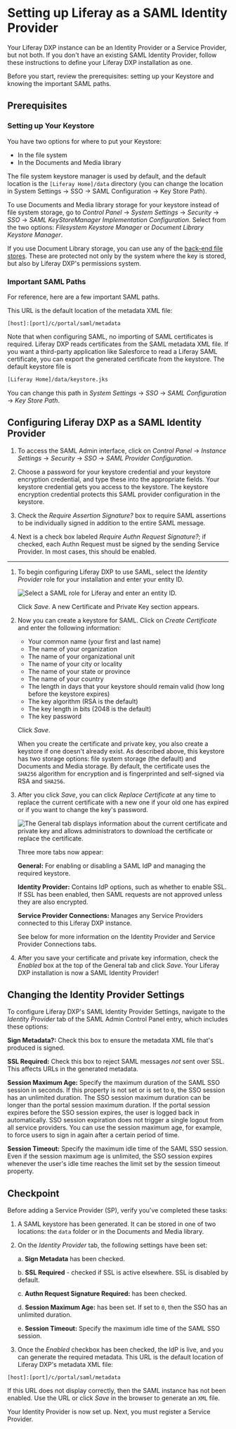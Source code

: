# Setting up Liferay as a SAML Identity Provider

Your Liferay DXP instance can be an Identity Provider or a Service Provider, but not both. If you don't have an existing SAML Identity Provider, follow these instructions to define your Liferay DXP installation as one.

Before you start, review the prerequisites: setting up your Keystore and knowing the important SAML paths.

## Prerequisites

### Setting up Your Keystore

You have two options for where to put your Keystore:

* In the file system
* In the Documents and Media library

The file system keystore manager is used by default, and the default location is the `[Liferay Home]/data` directory (you can change the location in System Settings &rarr; SSO &rarr; SAML Configuration &rarr; Key Store Path).

To use Documents and Media library storage for your keystore instead of file system storage, go to *Control Panel* &rarr; *System Settings* &rarr; *Security* &rarr; *SSO* &rarr; *SAML KeyStoreManager Implementation Configuration*. Select from the two options: *Filesystem Keystore Manager* or *Document Library Keystore Manager*.

If you use Document Library storage, you can use any of the [back-end file stores](../../../../system-administration/file-storage/configuring-file-storage.md). These are protected not only by the system where the key is stored, but also by Liferay DXP's permissions system.

### Important SAML Paths

For reference, here are a few important SAML paths.

This URL is the default location of the metadata XML file:

```
[host]:[port]/c/portal/saml/metadata
```

Note that when configuring SAML, no importing of SAML certificates is required. Liferay DXP reads certificates from the SAML metadata XML file. If you want a third-party application like Salesforce to read a Liferay SAML certificate, you can export the generated certificate from the keystore. The default keystore file is

```bash
[Liferay Home]/data/keystore.jks
```

You can change this path in _System Settings_ &rarr; _SSO_ &rarr; _SAML Configuration_ &rarr; _Key Store Path_.

## Configuring Liferay DXP as a SAML Identity Provider

1. To access the SAML Admin interface, click on *Control Panel* &rarr; *Instance Settings* &rarr; *Security* &rarr; *SSO* &rarr; *SAML Provider Configuration*.

1. Choose a password for your keystore credential and your keystore encryption credential, and type these into the appropriate fields. Your keystore credential gets you access to the keystore. The keystore encryption credential protects this SAML provider configuration in the keystore. 

1. Check the _Require Assertion Signature?_ box to require SAML assertions to be individually signed in addition to the entire SAML message.

1. Next is a check box labeled _Require Authn Request Signature?_; if checked, each Authn Request must be signed by the sending Service Provider. In most cases, this should be enabled.

---

1. To begin configuring Liferay DXP to use SAML, select the _Identity Provider_ role for your installation and enter your entity ID.

    ![Select a SAML role for Liferay and enter an entity ID.](./images/saml-initial-config.png)

    Click *Save*. A new Certificate and Private Key section appears.

1. Now you can create a keystore for SAML. Click on *Create Certificate* and enter the following information:

    * Your common name (your first and last name)
    * The name of your organization
    * The name of your organizational unit
    * The name of your city or locality
    * The name of your state or province
    * The name of your country
    * The length in days that your keystore should remain valid (how long before the keystore expires)
    * The key algorithm (RSA is the default)
    * The key length in bits (2048 is the default)
    * The key password

    Click *Save*.

    When you create the certificate and private key, you also create a keystore if one doesn't already exist. As described above, this keystore has two storage options: file system storage (the default) and Documents and Media storage. By default, the certificate uses the `SHA256` algorithm for encryption and is fingerprinted and self-signed via RSA and `SHA256`.

1. After you click *Save*, you can click *Replace Certificate* at any time to replace the current certificate with a new one if your old one has expired or if you want to change the key's password.

    ![The General tab displays information about the current certificate and private key and allows administrators to download the certificate or replace the certificate.](./images/saml-keystore-info.png)

    Three more tabs now appear:

    **General:** For enabling or disabling a SAML IdP and managing the required keystore.

    **Identity Provider:** Contains IdP options, such as whether to enable SSL. If SSL has been enabled, then SAML requests are not approved unless they are also encrypted.

    **Service Provider Connections:** Manages any Service Providers connected to this Liferay DXP instance.

    See below for more information on the Identity Provider and Service Provider Connections tabs.

1. After you save your certificate and private key information, check the *Enabled* box at the top of the General tab and click *Save*. Your Liferay DXP installation is now a SAML Identity Provider!

## Changing the Identity Provider Settings

To configure Liferay DXP's SAML Identity Provider Settings, navigate to the *Identity Provider* tab of the SAML Admin Control Panel entry, which includes these options:

**Sign Metadata?:** Check this box to ensure the metadata XML file that's produced is signed.

**SSL Required:** Check this box to reject SAML messages *not* sent over SSL. This affects URLs in the generated metadata.


**Session Maximum Age:** Specify the maximum duration of the SAML SSO session in seconds. If this property is not set or is set to `0`, the SSO session has an unlimited duration. The SSO session maximum duration can be longer than the portal session maximum duration. If the portal session expires before the SSO session expires, the user is logged back in automatically. SSO session expiration does not trigger a single logout from all service providers. You can use the session maximum age, for example, to force users to sign in again after a certain period of time.

**Session Timeout:** Specify the maximum idle time of the SAML SSO session. Even if the session maximum age is unlimited, the SSO session expires whenever the user's idle time reaches the limit set by the session timeout property.

## Checkpoint

Before adding a Service Provider (SP), verify you've completed these tasks:

1. A SAML keystore has been generated. It can be stored in one of two locations: the `data` folder or in the Documents and Media library.

1. On the *Identity Provider* tab, the following settings have been set:

    a. **Sign Metadata** has been checked.

    b. **SSL Required** - checked if SSL is active elsewhere. SSL is disabled by default.

    c. **Authn Request Signature Required:** has been checked.

    d. **Session Maximum Age:** has been set. If set to `0`, then the SSO has an unlimited duration.

    e. **Session Timeout:** Specify the maximum idle time of the SAML SSO session.

1. Once the *Enabled* checkbox has been checked, the IdP is live, and you can generate the required metadata. This URL is the default location of Liferay DXP's metadata XML file:

```
[host]:[port]/c/portal/saml/metadata
```

If this URL does not display correctly, then the SAML instance has not been enabled. Use the URL or click *Save* in the browser to generate an `XML` file.

Your Identity Provider is now set up. Next, you must register a Service Provider.

